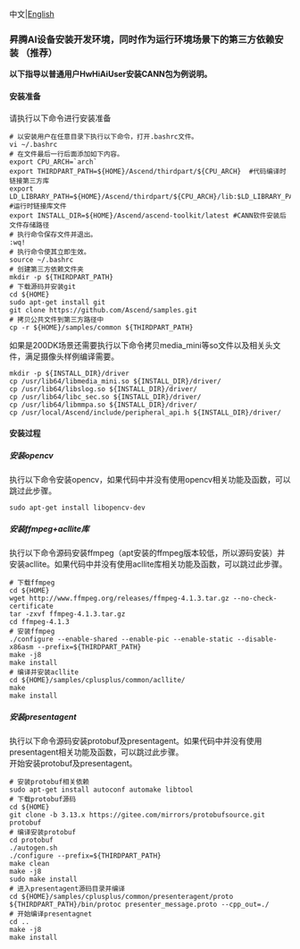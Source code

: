 中文|[English](separate_environmental_guidance.md)

### 昇腾AI设备安装开发环境，同时作为运行环境场景下的第三方依赖安装 （推荐）

**以下指导以普通用户HwHiAiUser安装CANN包为例说明。**

#### 安装准备
请执行以下命令进行安装准备
  ```
  # 以安装用户在任意目录下执行以下命令，打开.bashrc文件。
  vi ~/.bashrc  
  # 在文件最后一行后面添加如下内容。
  export CPU_ARCH=`arch`
  export THIRDPART_PATH=${HOME}/Ascend/thirdpart/${CPU_ARCH}  #代码编译时链接第三方库
  export LD_LIBRARY_PATH=${HOME}/Ascend/thirdpart/${CPU_ARCH}/lib:$LD_LIBRARY_PATH  #运行时链接库文件
  export INSTALL_DIR=${HOME}/Ascend/ascend-toolkit/latest #CANN软件安装后文件存储路径
  # 执行命令保存文件并退出。
  :wq!  
  # 执行命令使其立即生效。 
  source ~/.bashrc 
  # 创建第三方依赖文件夹
  mkdir -p ${THIRDPART_PATH}
  # 下载源码并安装git
  cd ${HOME}
  sudo apt-get install git
  git clone https://github.com/Ascend/samples.git
  # 拷贝公共文件到第三方路径中
  cp -r ${HOME}/samples/common ${THIRDPART_PATH}
  ```  
如果是200DK场景还需要执行以下命令拷贝media_mini等so文件以及相关头文件，满足摄像头样例编译需要。
  ```
  mkdir -p ${INSTALL_DIR}/driver
  cp /usr/lib64/libmedia_mini.so ${INSTALL_DIR}/driver/
  cp /usr/lib64/libslog.so ${INSTALL_DIR}/driver/
  cp /usr/lib64/libc_sec.so ${INSTALL_DIR}/driver/
  cp /usr/lib64/libmmpa.so ${INSTALL_DIR}/driver/
  cp /usr/local/Ascend/include/peripheral_api.h ${INSTALL_DIR}/driver/
  ```
#### 安装过程
##### 安装opencv
执行以下命令安装opencv，如果代码中并没有使用opencv相关功能及函数，可以跳过此步骤。
  ```
  sudo apt-get install libopencv-dev
  ```
##### 安装ffmpeg+acllite库
执行以下命令源码安装ffmpeg（apt安装的ffmpeg版本较低，所以源码安装）并安装acllite。如果代码中并没有使用acllite库相关功能及函数，可以跳过此步骤。
  ```
  # 下载ffmpeg
  cd ${HOME}
  wget http://www.ffmpeg.org/releases/ffmpeg-4.1.3.tar.gz --no-check-certificate
  tar -zxvf ffmpeg-4.1.3.tar.gz
  cd ffmpeg-4.1.3
  # 安装ffmpeg
  ./configure --enable-shared --enable-pic --enable-static --disable-x86asm --prefix=${THIRDPART_PATH}
  make -j8
  make install
  # 编译并安装acllite
  cd ${HOME}/samples/cplusplus/common/acllite/
  make
  make install
  ```
##### 安装presentagent
执行以下命令源码安装protobuf及presentagent。如果代码中并没有使用presentagent相关功能及函数，可以跳过此步骤。    
开始安装protobuf及presentagent。
  ```
  # 安装protobuf相关依赖
  sudo apt-get install autoconf automake libtool
  # 下载protobuf源码
  cd ${HOME}
  git clone -b 3.13.x https://gitee.com/mirrors/protobufsource.git protobuf
  # 编译安装protobuf
  cd protobuf
  ./autogen.sh
  ./configure --prefix=${THIRDPART_PATH}
  make clean
  make -j8
  sudo make install
  # 进入presentagent源码目录并编译
  cd ${HOME}/samples/cplusplus/common/presenteragent/proto
  ${THIRDPART_PATH}/bin/protoc presenter_message.proto --cpp_out=./
  # 开始编译presentagnet
  cd ..
  make -j8
  make install
  ```